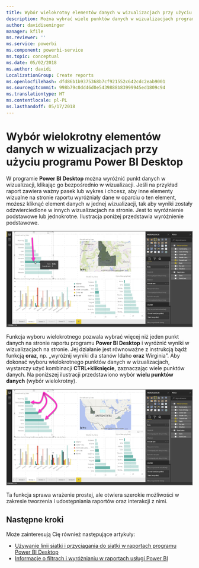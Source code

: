 ```yaml
---
title: Wybór wielokrotny elementów danych w wizualizacjach przy użyciu programu Power BI Desktop
description: Można wybrać wiele punktów danych w wizualizacjach programu Power BI Desktop przy użyciu prostej kombinacji CTRL+kliknięcie.
author: davidiseminger
manager: kfile
ms.reviewer: ''
ms.service: powerbi
ms.component: powerbi-service
ms.topic: conceptual
ms.date: 05/02/2018
ms.author: davidi
LocalizationGroup: Create reports
ms.openlocfilehash: dfd86b1b9375368b7cf921552c642cdc2eab9001
ms.sourcegitcommit: 998b79c0dd46d0e5439888b83999945ed1809c94
ms.translationtype: HT
ms.contentlocale: pl-PL
ms.lasthandoff: 05/17/2018
---
```

# <a name="multi-select-data-elements-in-visuals-using-power-bi-desktop"></a>Wybór wielokrotny elementów danych w wizualizacjach przy użyciu programu Power BI Desktop

W programie **Power BI Desktop** można wyróżnić punkt danych w wizualizacji, klikając go bezpośrednio w wizualizacji. Jeśli na przykład raport zawiera ważny pasek lub wykres i chcesz, aby inne elementy wizualne na stronie raportu wyróżniały dane w oparciu o ten element, możesz kliknąć element danych w jednej wizualizacji, tak aby wyniki zostały odzwierciedlone w innych wizualizacjach na stronie. Jest to wyróżnienie podstawowe lub jednokrotne. Ilustracja poniżej przedstawia wyróżnienie podstawowe. 

![](media/desktop-multi-select/multi-select_01.png)

Funkcja wyboru wielokrotnego pozwala wybrać więcej niż jeden punkt danych na stronie raportu programu **Power BI Desktop** i wyróżnić wyniki w wizualizacjach na stronie. Jej działanie jest równoważne z instrukcją bądź funkcją **oraz**, np. „wyróżnij wyniki dla stanów Idaho **oraz** Wirginia”. Aby dokonać wyboru wielokrotnego punktów danych w wizualizacjach, wystarczy użyć kombinacji **CTRL+kliknięcie**, zaznaczając wiele punktów danych. Na poniższej ilustracji przedstawiono wybór **wielu punktów danych** (wybór wielokrotny).

![](media/desktop-multi-select/multi-select_02.png)

Ta funkcja sprawa wrażenie prostej, ale otwiera szerokie możliwości w zakresie tworzenia i udostępniania raportów oraz interakcji z nimi. 

## <a name="next-steps"></a>Następne kroki

Może zainteresują Cię również następujące artykuły:

* [Używanie linii siatki i przyciągania do siatki w raportach programu Power BI Desktop](desktop-gridlines-snap-to-grid.md)
* [Informacje o filtrach i wyróżnianiu w raportach usługi Power BI](power-bi-reports-filters-and-highlighting.md)


